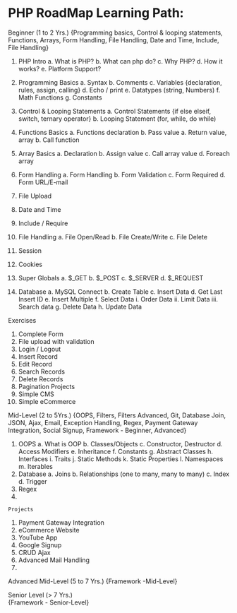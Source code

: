 # PHP RoadMap Learning Path:

Beginner (1 to 2 Yrs.) 
{Programming basics, Control & looping statements, Functions, Arrays, Form Handling, File Handling, Date and Time, Include, File Handling} 
1.	PHP Intro 
a.	What is PHP? 
b.	What can php do?
c.	Why PHP? 
d.	How it works? 
e.	Platform Support? 

2.	Programming Basics
a.	Syntax 
b.	Comments
c.	Variables {declaration, rules, assign, calling} 
d.	Echo / print
e.	Datatypes (string, Numbers)
f.	Math Functions 
g.	Constants 

3.	Control & Looping Statements 
a.	Control Statements {if else elseif, switch, ternary operator} 
b.	Looping Statement (for, while, do while)

4.	Functions Basics
a.	Functions declaration 
b.	Pass value 
a.	Return value, array 
b.	Call function

5.	Array Basics 
a.	Declaration 
b.	Assign value
c.	Call array value
d.	Foreach array 

6.	Form Handling
a.	Form Handling 
b.	Form Validation
c.	Form Required
d.	Form URL/E-mail

7.	File Upload

8.	Date and Time

9.	Include / Require

10.	File Handling
a.	File Open/Read
b.	File Create/Write
c.	File Delete

11.	Session

12.	Cookies

13.	Super Globals
a.	$_GET
b.	$_POST
c.	$_SERVER
d.	$_REQUEST

14.	Database
a.	MySQL Connect
b.	Create Table
c.	Insert Data
d.	Get Last Insert ID
e.	Insert Multiple
f.	Select Data
i.	Order Data
ii.	Limit Data
iii.	Search data
g.	Delete Data
h.	Update Data

Exercises 
1.	Complete Form 
2.	File upload with validation 
3.	Login / Logout 
4.	Insert Record
5.	Edit Record
6.	Search Records
7.	Delete Records
8.	Pagination
Projects 
1.	Simple CMS 
2.	Simple eCommerce	

Mid-Level (2 to 5Yrs.)
	{OOPS, Filters, Filters Advanced, Git, Database Join, JSON, Ajax, Email, Exception Handling, Regex, Payment Gateway Integration, Social Signup, Framework - Beginner, Advanced} 

1.	OOPS
a.	What is OOP
b.	Classes/Objects
c.	Constructor, Destructor
d.	Access Modifiers
e.	Inheritance
f.	Constants
g.	Abstract Classes
h.	Interfaces
i.	Traits
j.	Static Methods
k.	Static Properties
l.	Namespaces
m.	Iterables
2.	Database 
a.	Joins
b.	Relationships (one to many, many to many) 
c.	Index
d.	Trigger
3.	Regex 
4.	


	Projects 
1.	Payment Gateway Integration 
2.	eCommerce Website
3.	YouTube App
4.	Google Signup
5.	CRUD Ajax 
6.	Advanced Mail Handling
7.	

Advanced Mid-Level (5 to 7 Yrs.)
{Framework -Mid-Level} 

Senior Level (> 7 Yrs.)  
{Framework - Senior-Level} 

 
	
 
